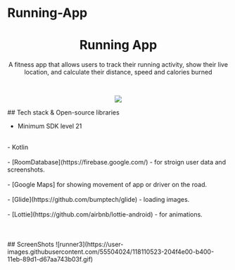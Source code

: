 # Running-App

<h1 align="center">Running App</h1>
<p align="center">  
A fitness app that allows users to track their running activity, show their
live location, and calculate their distance, speed and calories burned
</p>
</br>
<p align="center">
<img src="https://user-images.githubusercontent.com/55504024/126123701-95675950-ce65-42ac-b87c-1f67a0c41169.jpg"/>
</p>
## Tech stack & Open-source libraries

- Minimum SDK level 21
<br>
- Kotlin
</br>
<br>
- [RoomDatabase](https://firebase.google.com/) - for stroign user data and screenshots. 
</br>
<br>
- [Google Maps] for showing movement of app or driver on the road.
</br>
<br>
- [Glide](https://github.com/bumptech/glide) - loading images.
</br>
<br>
- [Lottie](https://github.com/airbnb/lottie-android) - for animations.
</br>
</br>
</br>
</br>
## ScreenShots
![runner3](https://user-images.githubusercontent.com/55504024/118110523-204f4e00-b400-11eb-89d1-d67aa743b03f.gif)
